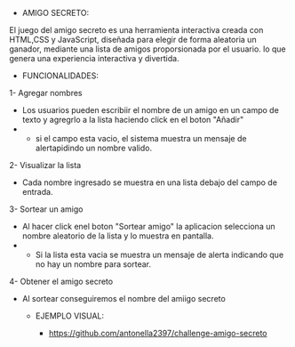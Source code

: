 * AMIGO SECRETO:
  
El juego del amigo secreto es una herramienta interactiva creada con HTML,CSS y
 JavaScript, diseñada para elegir de forma aleatoria un ganador, mediante
una lista de amigos proporsionada por el usuario.
lo que genera una experiencia interactiva y divertida.

 * FUNCIONALIDADES:

1- Agregar nombres
   
- Los usuarios pueden escribiir el nombre de un amigo en un campo de texto y agregrlo a la lista haciendo click en el boton "Añadir"
-  -  si el campo esta vacio, el sistema muestra un mensaje de alertapidindo un nombre valido.
     
 2- Visualizar la lista
      
- Cada nombre ingresado se muestra en una lista debajo del campo de entrada.
     
 3- Sortear un amigo
   
- Al hacer click enel boton "Sortear amigo" la aplicacion selecciona un nombre aleatorio de la lista y lo muestra en pantalla.
-  - Si la lista esta vacia se muestra un mensaje de alerta indicando que no hay un nombre para sortear.
   
4- Obtener el amigo secreto
- Al sortear conseguiremos el nombre del amiigo secreto
   
 
  * EJEMPLO VISUAL:

    - https://github.com/antonella2397/challenge-amigo-secreto
